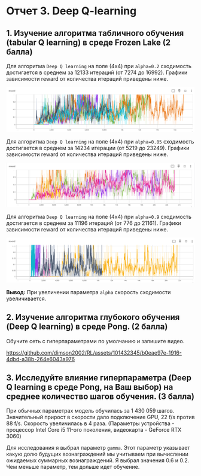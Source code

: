 # Отчет 3. Deep Q-learning 

## 1. Изучение алгоритма табличного обучения (tabular Q learning) в среде Frozen Lake (2 балла)
Для алгоритма `Deep Q learning` на поле (4х4) при `alpha=0.2` сходимость достигается в среднем за 12133 итераций (от 7274 до 16992). 
Графики зависимости reward от количества итераций приведены ниже. 

<img src="photo/0.2.PNG"/>

Для алгоритма `Deep Q learning` на поле (4х4) при `alpha=0.05` сходимость достигается в среднем за 14234 итерации (от 5219 до 23249). 
Графики зависимости reward от количества итераций приведены ниже. 

<img src="photo/0.05.PNG"/>

Для алгоритма `Deep Q learning` на поле (4х4) при `alpha=0.9` сходимость достигается в среднем за 11196 итераций (от 776 до 21161). 
Графики зависимости reward от количества итераций приведены ниже. 

<img src="photo/0.9.PNG"/>

**Вывод:** При увеличении параметра `alpha` скорость сходимости увеличивается.


## 2. Изучение алгоритма глубокого обучения (Deep Q learning) в среде Pong. (2 балла)

Обучите сеть с гиперпараметрами по умолчанию и запишите видео.


https://github.com/dimson2002/RL/assets/101432345/b0eae97e-1916-4dbd-a38b-264e6043a976


## 3. Исследуйте влияние гиперпараметра (Deep Q learning в среде Pong, на Ваш выбор) на среднее количество шагов обучения. (3 балла)

При обычных параметрах модель обучилась за 1 430 059 шагов. Значительный прирост в скорости дало подключение GPU, 22 f/s против 88 f/s. Скорость увеличилась в 4 раза. (Параметры устройства - процессор Intel Core i5 11-ого поколения, видеокарта - GeForce RTX 3060)

Для исследования я выбрал параметр `gamma`. Этот параметр указывает какую долю будущих вознаграждений мы учитываем при вычислении ожидаемых суммарных вознаграждений. Я выбрал значения 0.6 и 0.2. Чем меньше параметр, тем дольше идет обучение.





